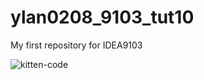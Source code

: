 # ylan0208_9103_tut10
My first repository for IDEA9103

![kitten-code](readmeImages/code_kitten.png)